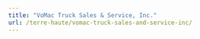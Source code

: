 ```yaml
---
title: "VoMac Truck Sales & Service, Inc."
url: /terre-haute/vomac-truck-sales-and-service-inc/
---
```


